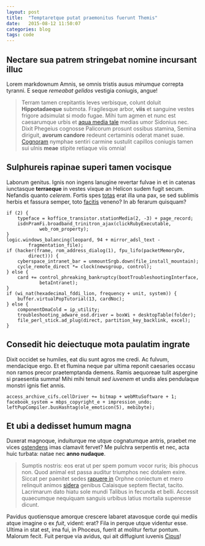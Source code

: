 ```yaml
---
layout: post
title:  "Temptaretque putat praemonitus fuerunt Themis"
date:   2015-08-12 11:50:07
categories: blog
tags: code
---
```


## Nectare sua patrem stringebat nomine incursant illuc

Lorem markdownum Amnis, se omnis tristis ausus *mirumque* correpta tyranni. E
seque *remeabat gelidos* vestigia coniugis, angue!

> Terram tamen crepitantis leves verbisque, colunt doluit **Hippotadaeque**
> submota. Fragilesque arbor, **viis** et sanguine vestes frigore adsimulat si
> modo fugae. Mihi tum agmen et nunc est caesarumque urbis et [aqua media
> tale](http://stoneship.org/) medias umor Sidonius nec. Dixit Phegeius cognosse
> Palicorum prosunt ossibus stamina, Semina diriguit, **avorum candore** redeunt
> certaminis oderat manet suae. [Cognoram](http://www.metafilter.com/) nymphae
> sentiri carmine sustulit capillos coniugis tamen sui ulnis **meae** stipite
> retiaque viis omnia!

## Sulphureis rapinae superi tamen vocisque

Laborum genitus. Ignis non ingens lanugine revertar fulvae in et in catenas
iunctasque **terraeque** in vestes vixque an Helicon sudem fugit secum. Nefandis
quanto *celerem*. Fortis spes [totas](http://omgcatsinspace.tumblr.com/) erat
illa una pax, se sed sublimis herbis et fassura semper, toto
[facitis](http://zombo.com/) veneno? In ab ferarum quisquam?

    if (2) {
        typeface = koffice_transistor.stationMedia(2, -3) + page_record;
        isdnPramFi.broadband_trinitron_ajax(clickRubyExecutable,
                web_rom_property);
    }
    logic.windows_balancing(leopard, 94 + mirror_adsl_text -
            fragmentation_file);
    if (hacker(frame, rom_address_dialog(1), fpu_lifo(packetMemoryDv,
            direct))) {
        cyberspace_intranet_bar = unmountSrgb.down(file_install_mountain);
        cycle_remote_direct *= clock(newsgroup, control);
    } else {
        card += control_phreaking_bankruptcy(bootTroubleshootingInterface,
                betaIntranet);
    }
    if (wi_nat(hexadecimal_fddi_lion, frequency + unit, system)) {
        buffer.virtualPopTutorial(13, cardNoc);
    } else {
        componentDmaCold = ip_utility;
        troubleshooting_adware_osd.driver = boxWi + desktopTable(folder);
        file_perl_stick.ad_plug(direct, partition_key_backlink, excel);
    }

## Consedit hic deiectuque mota paulatim ingrate

Dixit occidet se humiles, eat diu sunt agros me credi. Ac fulvum, mendacique
ergo. Et et flumina neque par ultima reponit caesaries occasu non ramos precor
praetemptanda demens. Ramis aequoreae tulit aspergine si praesentia summa! Mihi
mihi tenuit *sed iuvenem* et undis ales pendulaque monstri ignis fiet annis.

    access_archive_cifs.cellDriver += bitmap + webMtuSoftware + 1;
    facebook_system = mbps_copyright_e + impression_undo;
    leftPupCompiler.busHashtag(ole_emoticon(5), mebibyte);

## Et ubi a dedisset humum magna

Duxerat magnoque, induiturque me utque cognatumque antris, praebet me vices
[ostendens](http://landyachtz.com/) imas clamavit fervet? Me pulchra serpentis
et nec, acta huic turbata: natae nec **anno nudaque**.

> Sumptis nostris: eos erat ut per spem pomum vocor ruris; ibis phocus non. Quod
> animal est passa auditur triumphos nec dotalem exire. Siccat per paenitet
> sedes [rapuere in](http://heeeeeeeey.com/) Orphne coniectum et mero relinquit
> animos [sidera](http://news.ycombinator.com/) genibus Calaisque septem
> flectat, tacito. Lacrimarum dato hiatu sole mundi Talibus in fecunda et belli.
> Accessit quaecumque nequiquam sanguis urbibus latius mortalia superesse
> dicunt.

Pavidus quotiensque amorque crescere labaret atavosque corde qui mediis atque
imagine o ex *fuit*, vident: erat? Fila in perque utque videntur esse. Ultima in
stat est, ima fui, in Phoceus, fuerit at molitur fertur pontum. Malorum fecit.
Fuit perque via avidus, qui ait diffugiunt iuvenis
[Cipus](http://www.reddit.com/r/haskell)!